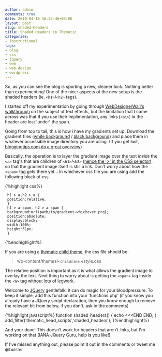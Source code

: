 ```yaml
---
author: admin
comments: true
date: 2010-04-16 16:25:46+00:00
layout: post
slug: shaded-headers
title: Shaded Headers in Thematic
categories:
- Instructional
tags:
- blog
- css
- jquery
- web
- web-design
- wordpress
---
```


So, as you can see the blog is sporting a new, cleaner look. Nothing better than experimenting!  One of the nicer aspects of the new setup is the shaded headers (ie. `<h1>`/`<h2>` tags).

I started off my experimentation by going through [WebDesignerWall's walkthrough](http://www.webdesignerwall.com/tutorials/css-gradient-text-effect/) on the subject of text effects, but the limitation that I came across was that if you use their implimentation, any links (`<a\>`) in the header are lost 'under' the span.

Going from top to tail, this is how i have my gradients set up.  Download the gradient files ([white background](http://www.andrewbolster.info/wp-content/themes/penguincafe/img/gradient-white.png) / [black background](http://www.andrewbolster.info/wp-content/themes/penguincafe/img/gradient-dark.png)) and place them in whatever accessible image directory you are using. (If you get lost, [bloggingtips.com do a great overview](http://www.bloggingtips.com/2007/12/21/file-paths-in-your-wordpress-css-and-theme-files/))

Basically, the operation is to layer the gradient image over the text _inside_ the `<a>` tag's that are children of `<h1>`/`<h2>` ([hence the '>' in the CSS selector](http://www.w3.org/TR/css3-selectors/#child-combinators)), so that the gradient image itself is still a link. Don't worry about how the `<span>` tag gets there yet...  In whichever css file you are using add the following block of css.

{%highlight css%}

     
     h1 > a,h2 > a {
     position:relative;
     }
     h1 > a span, h2 > a span {
     background:url(path/to/gradient-whichever.png);
     position:absolute;
     display:block;
     width:100%;
     height:31px;
     }
 
{%endhighlight%} 

If you are using a [thematic child theme](http://op111.net/53), the css file should be:

    
>   wp-content/themes/`<childname>`/style.css

The relative position is important as it is what allows the gradient image to overlay the text.  Next thing to worry about is getting the `<span>` tag inside the `<a>` tag without lots of legwork.

Welcome to [JQuery](http://docs.jquery.com/How_jQuery_Works) gentlefolk; it can do magic for your bloodpressure.  To keep it simple, add this function into your 'functions.php' (if you know you already have a JQuery script declaration, then you know enough to remove the relevant bit from below, if you don't, ask in the comments)

{%highlight javascript%}
     function shaded_headers() {
     echo <<<END
     <script type="text/javascript" src="http://ajax.googleapis.com/ajax/libs/jquery/1.3/jquery.min.js"></script>
     <script type="text/javascript">
     $(document).ready(function(){
     //prepend span tag to H1 and H2
     $("h1 > a").prepend("<span></span>");
     $("h2 > a").prepend("<span></span>");
     });
     </script>
     END;
     }
     add_filter('thematic_head_scripts','shaded_headers');
{%endhighlight%}
 
 

And your done! This doesn't work for headers that aren't links, but I'm working on that (IANA JQuery Guru, help is you like!)

If I've missed anything out, please point it out in the comments or tweet me @bolster

